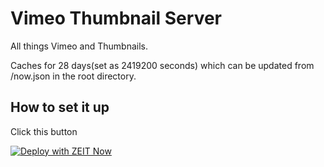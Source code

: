 # Vimeo Thumbnail Server


All things Vimeo and Thumbnails. 

Caches for 28 days(set as 2419200 seconds) which can be updated from /now.json in the root directory. 



## How to set it up

Click this button

[![Deploy with ZEIT Now](https://zeit.co/button)](https://zeit.co/new/project?template=https://github.com/ThatGuySam/vimeo-thumbnail-server)